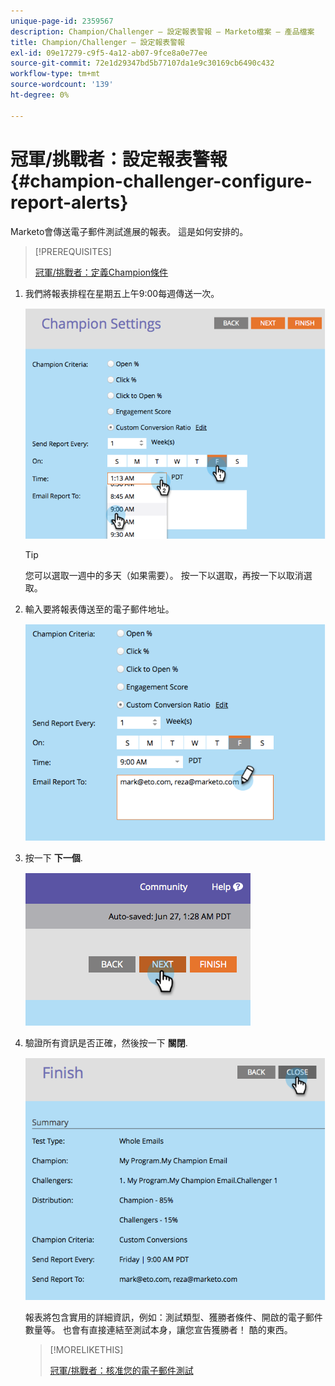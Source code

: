 ```yaml
---
unique-page-id: 2359567
description: Champion/Challenger — 設定報表警報 — Marketo檔案 — 產品檔案
title: Champion/Challenger — 設定報表警報
exl-id: 09e17279-c9f5-4a12-ab07-9fce8a0e77ee
source-git-commit: 72e1d29347bd5b77107da1e9c30169cb6490c432
workflow-type: tm+mt
source-wordcount: '139'
ht-degree: 0%

---
```


# 冠軍/挑戰者：設定報表警報 {#champion-challenger-configure-report-alerts}

Marketo會傳送電子郵件測試進展的報表。 這是如何安排的。

>[!PREREQUISITES]
>
>[冠軍/挑戰者：定義Champion條件](/help/marketo/product-docs/email-marketing/general/functions-in-the-editor/email-tests-champion-challenger/champion-challenger-define-champion-criteria.md)

1. 我們將報表排程在星期五上午9:00每週傳送一次。

   ![](assets/image2014-9-15-13-3a12-3a56.png)

   >[!TIP]
   >
   >您可以選取一週中的多天（如果需要）。 按一下以選取，再按一下以取消選取。

1. 輸入要將報表傳送至的電子郵件地址。

   ![](assets/image2014-9-15-13-3a13-3a7.png)

1. 按一下 **下一個**.

   ![](assets/image2014-9-15-13-3a18-3a30.png)

1. 驗證所有資訊是否正確，然後按一下 **關閉**.

   ![](assets/image2014-9-15-13-3a18-3a41.png)

   報表將包含實用的詳細資訊，例如：測試類型、獲勝者條件、開啟的電子郵件數量等。 也會有直接連結至測試本身，讓您宣告獲勝者！ 酷的東西。

   >[!MORELIKETHIS]
   >
   >[冠軍/挑戰者：核准您的電子郵件測試](/help/marketo/product-docs/email-marketing/general/functions-in-the-editor/email-tests-champion-challenger/champion-challenger-approve-your-email-test.md)
